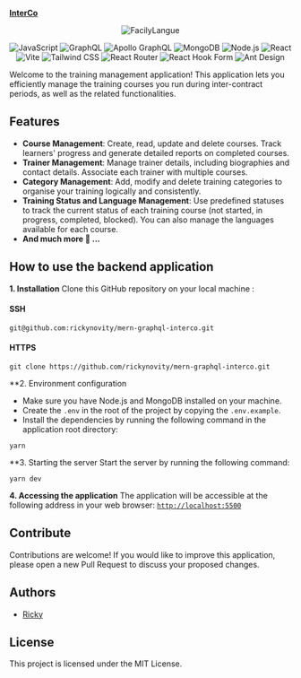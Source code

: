 **[InterCo](#)**
<p>
	<p  align="center">
		<img alt='FacilyLangue' src='https://i.ibb.co/5vry89m/interco-logo.png'/>
		
<p align="center">
		  <img alt='JavaScript' src='https://img.shields.io/badge/JavaScript-fff?logo=javascript&logoColor=fff&color=151515'/>
		<img alt='GraphQL' src='https://img.shields.io/badge/GraphQL-fff?logo=graphql&logoColor=fff&color=151515'/>		
  <img alt='Apollo GraphQL' src='https://img.shields.io/badge/Apollo%20GraphQL-fff?logo=apollographql&logoColor=fff&color=151515'/>
  <img alt='MongoDB' src='https://img.shields.io/badge/MongoDB-fff?logo=mongodb&logoColor=fff&color=151515'/>
  <img alt='Node.js' src='https://img.shields.io/badge/Node.js-fff?logo=nodedotjs&logoColor=fff&color=151515'/>
  <img alt='React' src='https://img.shields.io/badge/React-fff?logo=react&logoColor=fff&color=151515'/>
  <img alt='Vite' src='https://img.shields.io/badge/Vite-fff?logo=vite&logoColor=fff&color=151515'/>
  <img alt='Tailwind CSS' src='https://img.shields.io/badge/Tailwind CSS-fff?logo=tailwindcss&logoColor=fff&color=151515'/>
   <img alt='React Router' src='https://img.shields.io/badge/React Router-fff?logo=reactrouter&logoColor=fff&color=151515'/>
   <img alt='React Hook Form' src='https://img.shields.io/badge/React Hook Form-fff?logo=reacthookform&logoColor=fff&color=151515'/>
   <img alt='Ant Design' src='https://img.shields.io/badge/Ant Design-fff?logo=antdesign&logoColor=fff&color=151515'/>
</p>
		<p>
		Welcome to the training management application! This application lets you efficiently manage the training courses you run during inter-contract periods, as well as the related functionalities.
		</p>
	</p>
</p>


## Features

- **Course Management**: Create, read, update and delete courses. Track learners' progress and generate detailed reports on completed courses.
- **Trainer Management**: Manage trainer details, including biographies and contact details. Associate each trainer with multiple courses. 
- **Category Management**: Add, modify and delete training categories to organise your training logically and consistently.
- **Training Status and Language Management**: Use predefined statuses to track the current status of each training course (not started, in progress, completed, blocked). You can also manage the languages available for each course.
- **And much more 🤩 ...**


## How to use the backend application

**1. Installation**
Clone this GitHub repository on your local machine :
#### SSH
```shell
git@github.com:rickynovity/mern-graphql-interco.git
``` 

#### HTTPS   
```shell
git clone https://github.com/rickynovity/mern-graphql-interco.git
```


    

**2. Environment configuration

 - Make sure you have Node.js and MongoDB installed on your machine.
 - Create the `.env` in the root of the project by copying the `.env.example`.
 - Install the dependencies by running the following command in the application root directory:
```shell
yarn
``` 

**3. Starting the server
 Start the server by running the following command:
 ```shell
 yarn dev
```

**4. Accessing the application**
The application will be accessible at the following address in your web browser:
[`http://localhost:5500`](http://localhost:5500) 


## Contribute
Contributions are welcome! If you would like to improve this application, please open a new Pull Request to discuss your proposed changes.

## Authors
- [Ricky](https://github.com/rickynovity)

## License
This project is licensed under the MIT License.
